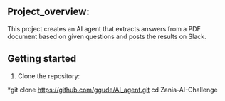 ## Project_overview:

This project creates an AI agent that extracts answers from a PDF document based on given questions and posts the results on Slack.

## Getting started
1. Clone the repository:
   
*git clone https://github.com/ggude/AI_agent.git
cd Zania-AI-Challenge




